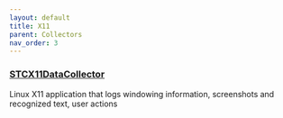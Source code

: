 ```yaml
---
layout: default
title: X11
parent: Collectors
nav_order: 3
---
```


### [STCX11DataCollector](https://github.com/STCData/STCX11DataCollector)

Linux X11 application that logs windowing information, screenshots and recognized text, user actions